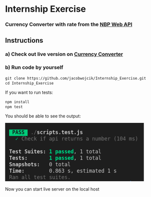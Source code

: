# Internship Exercise
### Currency Converter with rate from the [NBP Web API](http://api.nbp.pl/api/exchangerates/rates/a/gbp/?format=json)


## Instructions

### a) Check out live version on [Currency Converter](https://jacobwojcik.github.io/Internship_Exercise/)
### b) Run code by yourself

```
git clone https://github.com/jacobwojcik/Internship_Exercise.git
cd Internship_Exercise
```

If you want to run tests:
```
npm install
npm test
```
You should be able to see the output:

![Tests](images/tests.png)

Now you can start live server on the local host
